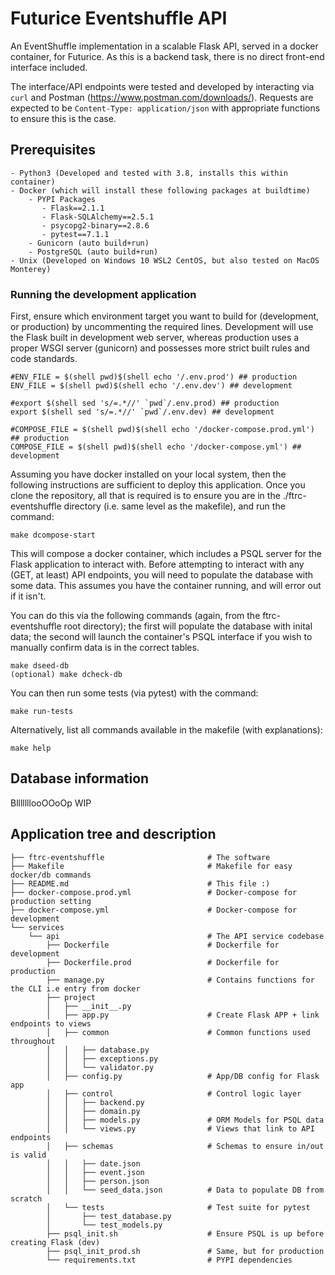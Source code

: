 # Futurice Eventshuffle API

An EventShuffle implementation in a scalable Flask API, served in a docker container, for Futurice.
As this is a backend task, there is no direct front-end interface included.

The interface/API endpoints were tested and developed by interacting via `curl` and Postman (https://www.postman.com/downloads/).
Requests are expected to be `Content-Type: application/json` with appropriate functions to ensure this is the case.

## Prerequisites

    - Python3 (Developed and tested with 3.8, installs this within container)
    - Docker (which will install these following packages at buildtime)
        - PYPI Packages
           - Flask==2.1.1
           - Flask-SQLAlchemy==2.5.1
           - psycopg2-binary==2.8.6
           - pytest==7.1.1
        - Gunicorn (auto build+run)
        - PostgreSQL (auto build+run)
    - Unix (Developed on Windows 10 WSL2 CentOS, but also tested on MacOS Monterey)

### Running the development application

First, ensure which environment target you want to build for (development, or production) by uncommenting the required lines. Development will use the Flask built in development web server, whereas production uses a proper WSGI server (gunicorn) and possesses more strict built rules and code standards.

```
#ENV_FILE = $(shell pwd)$(shell echo '/.env.prod') ## production
ENV_FILE = $(shell pwd)$(shell echo '/.env.dev') ## development

#export $(shell sed 's/=.*//' `pwd`/.env.prod) ## production
export $(shell sed 's/=.*//' `pwd`/.env.dev) ## development

#COMPOSE_FILE = $(shell pwd)$(shell echo '/docker-compose.prod.yml') ## production
COMPOSE_FILE = $(shell pwd)$(shell echo '/docker-compose.yml') ## development

```

Assuming you have docker installed on your local system, then the following instructions are sufficient to deploy
this application. Once you clone the repository, all that is required is to ensure you are in the ./ftrc-eventshuffle directory (i.e. same level as the makefile), and run the command:

```
make dcompose-start
```

This will compose a docker container, which includes a PSQL server for the Flask application to interact with.
Before attempting to interact with any (GET, at least) API endpoints, you will need to populate the database with some data. This assumes you have the container running, and will error out if it isn't.

You can do this via the following commands (again, from the ftrc-eventshuffle root directory); the first will populate the database with inital data; the second will launch the container's PSQL interface if you wish to manually confirm data is in the correct tables.

```
make dseed-db
(optional) make dcheck-db
```

You can then run some tests (via pytest) with the command:

```
make run-tests
```

Alternatively, list all commands available in the makefile (with explanations):

```
make help
```

## Database information

BlllllllooOOoOp WIP

## Application tree and description

```
├── ftrc-eventshuffle                       # The software
├── Makefile                                # Makefile for easy docker/db commands
├── README.md                               # This file :)
├── docker-compose.prod.yml                 # Docker-compose for production setting
├── docker-compose.yml                      # Docker-compose for development
└── services                                
    └── api                                 # The API service codebase
        ├── Dockerfile                      # Dockerfile for development
        ├── Dockerfile.prod                 # Dockerfile for production
        ├── manage.py                       # Contains functions for the CLI i.e entry from docker
        ├── project
        │   ├── __init__.py
        │   ├── app.py                      # Create Flask APP + link endpoints to views
        │   ├── common                      # Common functions used throughout
        │   │   ├── database.py
        │   │   ├── exceptions.py
        │   │   └── validator.py
        │   ├── config.py                   # App/DB config for Flask app
        │   ├── control                     # Control logic layer
        │   │   ├── backend.py
        │   │   ├── domain.py
        │   │   ├── models.py               # ORM Models for PSQL data
        │   │   └── views.py                # Views that link to API endpoints
        │   ├── schemas                     # Schemas to ensure in/out is valid
        │   │   ├── date.json
        │   │   ├── event.json
        │   │   ├── person.json
        │   │   └── seed_data.json          # Data to populate DB from scratch
        │   └── tests                       # Test suite for pytest
        │       ├── test_database.py
        │       └── test_models.py
        ├── psql_init.sh                    # Ensure PSQL is up before creating Flask (dev)
        ├── psql_init_prod.sh               # Same, but for production
        └── requirements.txt                # PYPI dependencies
```
